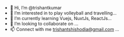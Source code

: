 - 👋 Hi, I’m @trishantkumar
- 👀 I’m interested in to play volleyball and travelling...
- 🌱 I’m currently learning Vuejs, NuxtJs, ReactJs...
- 💞️ I’m looking to collaborate on ...
- 📫 Connect with me trishantshishodia@gmail.com ...

<!---
trishantkumar/trishantkumar is a ✨ special ✨ repository because its `README.md` (this file) appears on your GitHub profile.
You can click the Preview link to take a look at your changes.
--->
